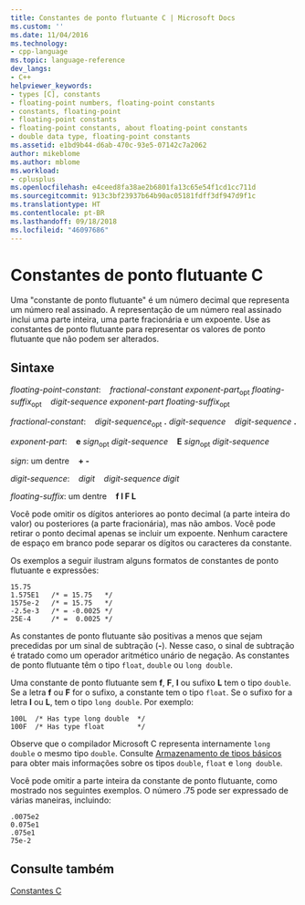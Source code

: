 ```yaml
---
title: Constantes de ponto flutuante C | Microsoft Docs
ms.custom: ''
ms.date: 11/04/2016
ms.technology:
- cpp-language
ms.topic: language-reference
dev_langs:
- C++
helpviewer_keywords:
- types [C], constants
- floating-point numbers, floating-point constants
- constants, floating-point
- floating-point constants
- floating-point constants, about floating-point constants
- double data type, floating-point constants
ms.assetid: e1bd9b44-d6ab-470c-93e5-07142c7a2062
author: mikeblome
ms.author: mblome
ms.workload:
- cplusplus
ms.openlocfilehash: e4ceed8fa38ae2b6801fa13c65e54f1cd1cc711d
ms.sourcegitcommit: 913c3bf23937b64b90ac05181fdff3df947d9f1c
ms.translationtype: HT
ms.contentlocale: pt-BR
ms.lasthandoff: 09/18/2018
ms.locfileid: "46097686"
---
```

# <a name="c-floating-point-constants"></a>Constantes de ponto flutuante C

Uma "constante de ponto flutuante" é um número decimal que representa um número real assinado. A representação de um número real assinado inclui uma parte inteira, uma parte fracionária e um expoente. Use as constantes de ponto flutuante para representar os valores de ponto flutuante que não podem ser alterados.

## <a name="syntax"></a>Sintaxe

*floating-point-constant*: &nbsp;&nbsp; *fractional-constant exponent-part*<sub>opt</sub> *floating-suffix*<sub>opt</sub> &nbsp;&nbsp; *digit-sequence exponent-part floating-suffix*<sub>opt</sub>

*fractional-constant*: &nbsp;&nbsp; *digit-sequence*<sub>opt</sub> **.** *digit-sequence* &nbsp;&nbsp; *digit-sequence*  **.**

*exponent-part*: &nbsp;&nbsp; **e**  *sign*<sub>opt</sub> *digit-sequence* &nbsp;&nbsp; **E**  *sign*<sub>opt</sub> *digit-sequence*

*sign*: um dentre &nbsp;&nbsp; **+ -**

*digit-sequence*: &nbsp;&nbsp; *digit* &nbsp;&nbsp; *digit-sequence digit*

*floating-suffix*: um dentre &nbsp;&nbsp; **f l F L**

Você pode omitir os dígitos anteriores ao ponto decimal (a parte inteira do valor) ou posteriores (a parte fracionária), mas não ambos. Você pode retirar o ponto decimal apenas se incluir um expoente. Nenhum caractere de espaço em branco pode separar os dígitos ou caracteres da constante.

Os exemplos a seguir ilustram alguns formatos de constantes de ponto flutuante e expressões:

```
15.75
1.575E1   /* = 15.75   */
1575e-2   /* = 15.75   */
-2.5e-3   /* = -0.0025 */
25E-4     /* =  0.0025 */
```

As constantes de ponto flutuante são positivas a menos que sejam precedidas por um sinal de subtração (**-**). Nesse caso, o sinal de subtração é tratado como um operador aritmético unário de negação. As constantes de ponto flutuante têm o tipo `float`, `double` ou `long double`.

Uma constante de ponto flutuante sem **f**, **F**, **l** ou sufixo **L** tem o tipo `double`. Se a letra **f** ou **F** for o sufixo, a constante tem o tipo `float`. Se o sufixo for a letra **l** ou **L**, tem o tipo `long double`. Por exemplo:

```
100L  /* Has type long double  */
100F  /* Has type float        */
```

Observe que o compilador Microsoft C representa internamente `long double` o mesmo tipo `double`. Consulte [Armazenamento de tipos básicos](../c-language/storage-of-basic-types.md) para obter mais informações sobre os tipos `double`, `float` e `long double`.

Você pode omitir a parte inteira da constante de ponto flutuante, como mostrado nos seguintes exemplos. O número .75 pode ser expressado de várias maneiras, incluindo:

```
.0075e2
0.075e1
.075e1
75e-2
```

## <a name="see-also"></a>Consulte também

[Constantes C](../c-language/c-constants.md)